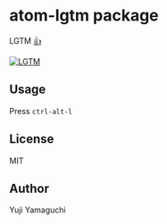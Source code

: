 # atom-lgtm package

LGTM [:+1:](http://www.lgtm.in/u/ffR1)

[![LGTM](http://www.lgtm.in/p/ORuxJxzgn)](http://www.lgtm.in/i/ORuxJxzgn)

## Usage

Press `ctrl-alt-l`

## License

MIT

## Author

Yuji Yamaguchi
